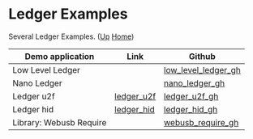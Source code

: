 # Ledger Examples

Several Ledger Examples. ([Up](..) [Home](..\..))

| Demo application                        | Link           | Github
| ---------                               | -----          | -------------
| Low Level Ledger                        |                | [low_level_ledger_gh]
| Nano Ledger                             |                | [nano_ledger_gh]      
| Ledger u2f                              | [ledger_u2f]   | [ledger_u2f_gh]
| Ledger hid                              | [ledger_hid]   | [ledger_hid_gh]
| Library: Webusb Require                 |                | [webusb_require_gh]

[low_level_ledger_gh]:  https://github.com/web3examples/ethereum/tree/master/ledger_examples/low_level_ledger.js
[nano_ledger_gh]:       https://github.com/web3examples/ethereum/tree/master/ledger_examples/nano_ledger.js
[ledger_u2f_gh]:        https://github.com/web3examples/ethereum/tree/master/ledger_examples/ledger_u2f.html
[ledger_hid_gh]:        https://github.com/web3examples/ethereum/tree/master/ledger_examples/ledger_hid.html
[webusb_require_gh]:    https://github.com/web3examples/ethereum/tree/master/ledger_examples/webusb-require.js

[ledger_u2f]:           https://web3examples.com/ethereum/ledger_examples/ledger_u2f.html
[ledger_hid]:           https://web3examples.com/ethereum/ledger_examples/ledger_hid.html
